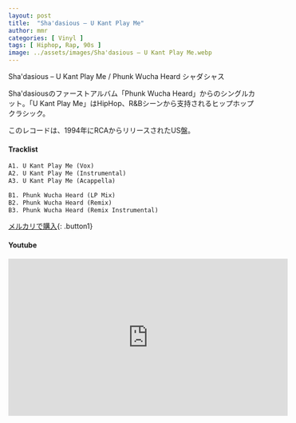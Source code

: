 ```yaml
---
layout: post
title:  "Sha'dasious – U Kant Play Me"
author: mmr
categories: [ Vinyl ]
tags: [ Hiphop, Rap, 90s ]
image: ../assets/images/Sha'dasious – U Kant Play Me.webp
---
```


Sha'dasious – U Kant Play Me / Phunk Wucha Heard
シャダシャス

Sha'dasiousのファーストアルバム「Phunk Wucha Heard」からのシングルカット。「U Kant Play Me」はHipHop、R&Bシーンから支持されるヒップホップクラシック。

このレコードは、1994年にRCAからリリースされたUS盤。

#### Tracklist
```md
A1. U Kant Play Me (Vox)
A2. U Kant Play Me (Instrumental)
A3. U Kant Play Me (Acappella)

B1. Phunk Wucha Heard (LP Mix)
B2. Phunk Wucha Heard (Remix)
B3. Phunk Wucha Heard (Remix Instrumental)
```

[メルカリで購入](https://jp.mercari.com/item/m33289222948?afid=6142608987){: .button1}

#### Youtube
<iframe width="560" height="315" src="https://www.youtube.com/embed/Wlq2Vb6mkcE?si=wSGl4sMXuDHIaWxf" title="YouTube video player" frameborder="0" allow="accelerometer; autoplay; clipboard-write; encrypted-media; gyroscope; picture-in-picture; web-share" referrerpolicy="strict-origin-when-cross-origin" allowfullscreen></iframe>